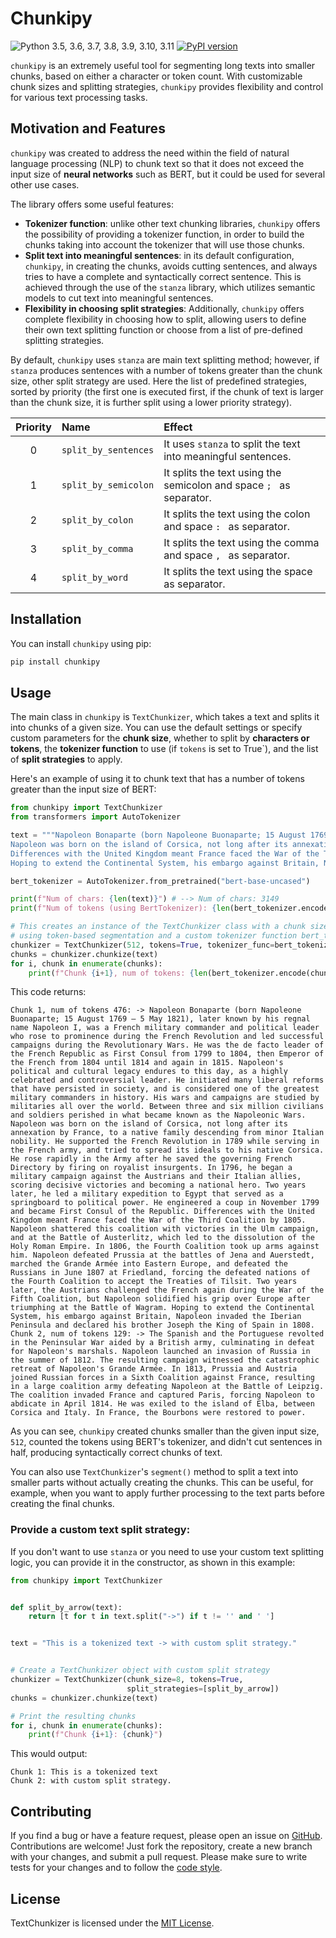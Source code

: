 # Chunkipy

![Python 3.5, 3.6, 3.7, 3.8, 3.9, 3.10, 3.11](https://img.shields.io/badge/python-3.5%2C%203.6%2C%203.7%2C%203.8%2C%203.9%2C%203.10%2C%203.11-blue.svg)
[![PyPI version](https://badge.fury.io/py/chunkipy.svg)](https://badge.fury.io/py/chunkipy)


`chunkipy` is an extremely useful tool for segmenting long texts into smaller chunks, 
 based on either a character or token count. With customizable chunk sizes and splitting strategies, `chunkipy` provides flexibility and control 
 for various text processing tasks.

## Motivation and Features
`chunkipy` was created to address the need within the field of natural language processing (NLP) 
to chunk text so that it does not exceed the input size of **neural networks** such as BERT, 
but it could be used for several other use cases.

The library offers some useful features:
 - **Tokenizer function**: unlike other text chunking libraries, `chunkipy` offers the possibility of
providing a tokenizer function, in order to build the chunks taking into account the tokenizer 
that will use those chunks.
 - **Split text into meaningful sentences**: in its default configuration, `chunkipy`, 
in creating the chunks, avoids cutting sentences, and always tries to have a complete and syntactically correct sentence. 
This is achieved through the use of the `stanza` library, which utilizes semantic models to cut text 
into meaningful sentences.
 - **Flexibility in choosing split strategies**: Additionally, `chunkipy` offers complete flexibility 
in choosing how to split, allowing users to define their own text splitting function or choose from a list 
of pre-defined splitting strategies.
 
By default, `chunkipy` uses `stanza` are main text splitting method; however, if `stanza` produces 
sentences with a number of tokens greater than the chunk size, other split strategy are used. 
Here the list of predefined strategies, sorted by priority (the first one is executed first, 
if the chunk of text is larger than the chunk size, it is further split using a lower priority 
strategy).

| Priority | Name | Effect                                                              |
|:--------:| :--- |:--------------------------------------------------------------------|
|    0     | `split_by_sentences` | It uses `stanza` to split the text into meaningful sentences.       |
|    1     | `split_by_semicolon` | It splits the text using the semicolon and space `; ` as separator. |
|    2     | `split_by_colon` | It splits the text using the colon and space `: ` as separator.     |
|    3     | `split_by_comma` | It splits the text using the comma and space `, ` as separator.     |
|    4     | `split_by_word` | It splits the text using the space ` ` as separator.                |



## Installation
You can install `chunkipy` using pip:

```bash
pip install chunkipy
```

## Usage
The main class in `chunkipy` is `TextChunkizer`, which takes a text and splits it into chunks of a given size. 
You can use the default settings or specify custom parameters for the **chunk size**, 
whether to split by **characters or tokens**, the **tokenizer function** to use (if `tokens` is set to True`), and the list of **split strategies** to apply. 

Here's an example of using it to chunk text that has a number of tokens 
greater than the input size of BERT:

```python
from chunkipy import TextChunkizer
from transformers import AutoTokenizer  

text = """Napoleon Bonaparte (born Napoleone Buonaparte; 15 August 1769 – 5 May 1821), later known by his regnal name Napoleon I, was a French military commander and political leader who rose to prominence during the French Revolution and led successful campaigns during the Revolutionary Wars. He was the de facto leader of the French Republic as First Consul from 1799 to 1804, then Emperor of the French from 1804 until 1814 and again in 1815. Napoleon's political and cultural legacy endures to this day, as a highly celebrated and controversial leader. He initiated many liberal reforms that have persisted in society, and is considered one of the greatest military commanders in history. His wars and campaigns are studied by militaries all over the world. Between three and six million civilians and soldiers perished in what became known as the Napoleonic Wars.
Napoleon was born on the island of Corsica, not long after its annexation by France, to a native family descending from minor Italian nobility. He supported the French Revolution in 1789 while serving in the French army, and tried to spread its ideals to his native Corsica. He rose rapidly in the Army after he saved the governing French Directory by firing on royalist insurgents. In 1796, he began a military campaign against the Austrians and their Italian allies, scoring decisive victories and becoming a national hero. Two years later, he led a military expedition to Egypt that served as a springboard to political power. He engineered a coup in November 1799 and became First Consul of the Republic.
Differences with the United Kingdom meant France faced the War of the Third Coalition by 1805. Napoleon shattered this coalition with victories in the Ulm campaign, and at the Battle of Austerlitz, which led to the dissolution of the Holy Roman Empire. In 1806, the Fourth Coalition took up arms against him. Napoleon defeated Prussia at the battles of Jena and Auerstedt, marched the Grande Armée into Eastern Europe, and defeated the Russians in June 1807 at Friedland, forcing the defeated nations of the Fourth Coalition to accept the Treaties of Tilsit. Two years later, the Austrians challenged the French again during the War of the Fifth Coalition, but Napoleon solidified his grip over Europe after triumphing at the Battle of Wagram.
Hoping to extend the Continental System, his embargo against Britain, Napoleon invaded the Iberian Peninsula and declared his brother Joseph the King of Spain in 1808. The Spanish and the Portuguese revolted in the Peninsular War aided by a British army, culminating in defeat for Napoleon's marshals. Napoleon launched an invasion of Russia in the summer of 1812. The resulting campaign witnessed the catastrophic retreat of Napoleon's Grande Armée. In 1813, Prussia and Austria joined Russian forces in a Sixth Coalition against France, resulting in a large coalition army defeating Napoleon at the Battle of Leipzig. The coalition invaded France and captured Paris, forcing Napoleon to abdicate in April 1814. He was exiled to the island of Elba, between Corsica and Italy. In France, the Bourbons were restored to power."""

bert_tokenizer = AutoTokenizer.from_pretrained("bert-base-uncased")

print(f"Num of chars: {len(text)}") # --> Num of chars: 3149
print(f"Num of tokens (using BertTokenizer): {len(bert_tokenizer.encode(text))}") # --> Num of tokens (using BertTokenizer): 603

# This creates an instance of the TextChunkizer class with a chunk size of 512, 
# using token-based segmentation and a custom tokenizer function bert_tokenizer.encode to count tokens.
chunkizer = TextChunkizer(512, tokens=True, tokenizer_func=bert_tokenizer.encode)
chunks = chunkizer.chunkize(text)
for i, chunk in enumerate(chunks):
    print(f"Chunk {i+1}, num of tokens: {len(bert_tokenizer.encode(chunk))} -> {chunk}")
```
This code returns: 
```
Chunk 1, num of tokens 476: -> Napoleon Bonaparte (born Napoleone Buonaparte; 15 August 1769 – 5 May 1821), later known by his regnal name Napoleon I, was a French military commander and political leader who rose to prominence during the French Revolution and led successful campaigns during the Revolutionary Wars. He was the de facto leader of the French Republic as First Consul from 1799 to 1804, then Emperor of the French from 1804 until 1814 and again in 1815. Napoleon's political and cultural legacy endures to this day, as a highly celebrated and controversial leader. He initiated many liberal reforms that have persisted in society, and is considered one of the greatest military commanders in history. His wars and campaigns are studied by militaries all over the world. Between three and six million civilians and soldiers perished in what became known as the Napoleonic Wars. Napoleon was born on the island of Corsica, not long after its annexation by France, to a native family descending from minor Italian nobility. He supported the French Revolution in 1789 while serving in the French army, and tried to spread its ideals to his native Corsica. He rose rapidly in the Army after he saved the governing French Directory by firing on royalist insurgents. In 1796, he began a military campaign against the Austrians and their Italian allies, scoring decisive victories and becoming a national hero. Two years later, he led a military expedition to Egypt that served as a springboard to political power. He engineered a coup in November 1799 and became First Consul of the Republic. Differences with the United Kingdom meant France faced the War of the Third Coalition by 1805. Napoleon shattered this coalition with victories in the Ulm campaign, and at the Battle of Austerlitz, which led to the dissolution of the Holy Roman Empire. In 1806, the Fourth Coalition took up arms against him. Napoleon defeated Prussia at the battles of Jena and Auerstedt, marched the Grande Armée into Eastern Europe, and defeated the Russians in June 1807 at Friedland, forcing the defeated nations of the Fourth Coalition to accept the Treaties of Tilsit. Two years later, the Austrians challenged the French again during the War of the Fifth Coalition, but Napoleon solidified his grip over Europe after triumphing at the Battle of Wagram. Hoping to extend the Continental System, his embargo against Britain, Napoleon invaded the Iberian Peninsula and declared his brother Joseph the King of Spain in 1808.
Chunk 2, num of tokens 129: -> The Spanish and the Portuguese revolted in the Peninsular War aided by a British army, culminating in defeat for Napoleon's marshals. Napoleon launched an invasion of Russia in the summer of 1812. The resulting campaign witnessed the catastrophic retreat of Napoleon's Grande Armée. In 1813, Prussia and Austria joined Russian forces in a Sixth Coalition against France, resulting in a large coalition army defeating Napoleon at the Battle of Leipzig. The coalition invaded France and captured Paris, forcing Napoleon to abdicate in April 1814. He was exiled to the island of Elba, between Corsica and Italy. In France, the Bourbons were restored to power.
```

As you can see, `chunkipy` created chunks smaller than the given input size, 
`512`, counted the tokens using BERT's tokenizer, and didn't cut sentences in half, 
producing syntactically correct chunks of text.

You can also use `TextChunkizer`'s `segment()` method to split a text into smaller parts 
without actually creating the chunks. 
This can be useful, for example, when you want to apply further processing to 
the text parts before creating the final chunks.


### Provide a custom text split strategy: 
If you don't want to use `stanza` or you need to use your custom text splitting logic, 
you can provide it in the constructor, as shown in this example:

```python
from chunkipy import TextChunkizer


def split_by_arrow(text):
    return [t for t in text.split("->") if t != '' and ' ']


text = "This is a tokenized text -> with custom split strategy."


# Create a TextChunkizer object with custom split strategy
chunkizer = TextChunkizer(chunk_size=8, tokens=True,
                          split_strategies=[split_by_arrow])
chunks = chunkizer.chunkize(text)

# Print the resulting chunks
for i, chunk in enumerate(chunks):
    print(f"Chunk {i+1}: {chunk}")
```

This would output:

```
Chunk 1: This is a tokenized text
Chunk 2: with custom split strategy.
```

## Contributing
If you find a bug or have a feature request, please open an issue on [GitHub](https://github.com/gioelecrispo/chunkipy/issues).
Contributions are welcome! Just fork the repository, create a new branch with your changes, and submit a pull request. Please make sure to write tests for your changes and to follow the [code style](https://www.python.org/dev/peps/pep-0008/).

## License
TextChunkizer is licensed under the [MIT License](https://opensource.org/licenses/MIT).
